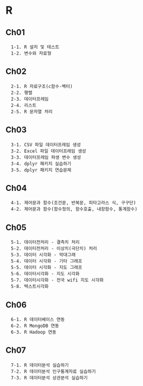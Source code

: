 # R
## Ch01
```
  1-1. R 설치 및 테스트
  1-2. 변수와 자료형
```

## Ch02
```
  2-1. R 자료구조(c함수-벡터)
  2-2. 행렬
  2-3. 데이터프레임
  2-4. 리스트
  2-5. R 문자열 처리
```

## Ch03
```
  3-1. CSV 파일 데이터프레임 생성
  3-2. Excel 파일 데이터프레임 생성
  3-3. 데이터프레임 파생 변수 생성
  3-4. dplyr 패키지 실습하기
  3-5. dplyr 패키지 연습문제
```

## Ch04
```
  4-1. 제어문과 함수(조건문, 반복문, 피타고라스 식, 구구단)
  4-2. 제어문과 함수(함수정의, 함수호출, 내장함수, 통계함수)
```

## Ch05
```
  5-1. 데이터전처리 - 결측치 처리
  5-2. 데이터전처리 - 이상치(극단치) 처리
  5-3. 데이터 시각화 - 막대그래
  5-4. 데이터 시각화 - 기타 그래프
  5-5. 데이터 시각화 - 지도 그래프
  5-6. 데이터시각화 - 지도 시각화
  5-7. 데이터시각화 - 전국 wifi 지도 시각화
  5-8. 텍스트시각화
```

## Ch06
```
  6-1. R 데이터베이스 연동
  6-2. R MongoDB 연동
  6-3. R Hadoop 연동
```

## Ch07
```
  7-1. R 데이터분석 실습하기
  7-2. R 데이터분석 인구통계자료 실습하기
  7-3. R 데이터분석 상관분석 실습하기
```
